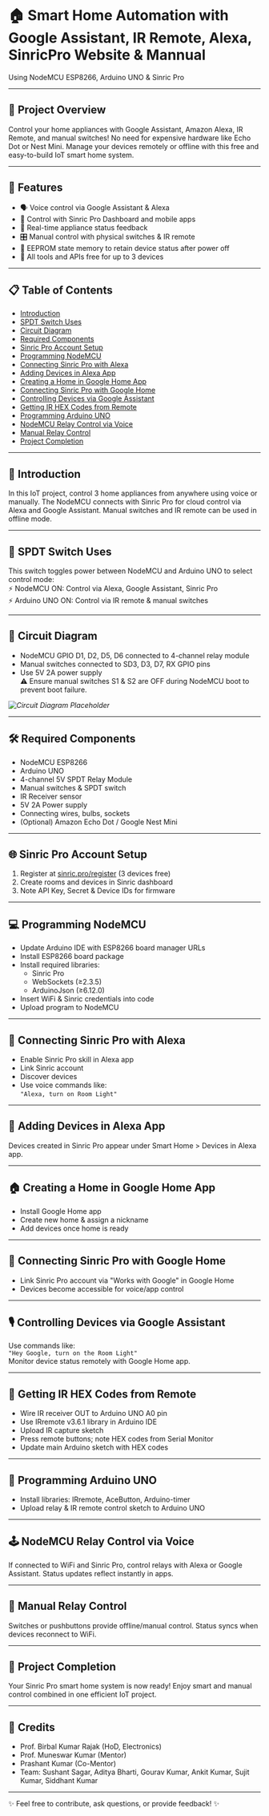 # 🏠 Smart Home Automation with Google Assistant, IR Remote, Alexa, SinricPro Website & Mannual
Using NodeMCU ESP8266, Arduino UNO & Sinric Pro

---

## 🚀 Project Overview  
Control your home appliances with Google Assistant, Amazon Alexa, IR Remote, and manual switches! No need for expensive hardware like Echo Dot or Nest Mini. Manage your devices remotely or offline with this free and easy-to-build IoT smart home system.

---

## 🌟 Features  
- 🗣️ Voice control via Google Assistant & Alexa  
- 📱 Control with Sinric Pro Dashboard and mobile apps  
- 🔄 Real-time appliance status feedback  
- 🎛️ Manual control with physical switches & IR remote  
- 💾 EEPROM state memory to retain device status after power off  
- 💸 All tools and APIs free for up to 3 devices  

---

## 📋 Table of Contents  
- [Introduction](#-introduction)  
- [SPDT Switch Uses](#-spdt-switch-uses)  
- [Circuit Diagram](#-circuit-diagram)  
- [Required Components](#-required-components)  
- [Sinric Pro Account Setup](#-sinric-pro-account-setup)  
- [Programming NodeMCU](#-programming-nodemcu)  
- [Connecting Sinric Pro with Alexa](#-connecting-sinric-pro-with-alexa)  
- [Adding Devices in Alexa App](#-adding-devices-in-alexa-app)  
- [Creating a Home in Google Home App](#-creating-a-home-in-google-home-app)  
- [Connecting Sinric Pro with Google Home](#-connecting-sinric-pro-with-google-home)  
- [Controlling Devices via Google Assistant](#-controlling-devices-via-google-assistant)  
- [Getting IR HEX Codes from Remote](#-getting-ir-hex-codes-from-remote)  
- [Programming Arduino UNO](#-programming-arduino-uno)  
- [NodeMCU Relay Control via Voice](#-nodemcu-relay-control-via-voice)  
- [Manual Relay Control](#-manual-relay-control)  
- [Project Completion](#-project-completion)  

---

## 📖 Introduction  
In this IoT project, control 3 home appliances from anywhere using voice or manually. The NodeMCU connects with Sinric Pro for cloud control via Alexa and Google Assistant. Manual switches and IR remote can be used in offline mode.

---

## 🔀 SPDT Switch Uses  
This switch toggles power between NodeMCU and Arduino UNO to select control mode:  
⚡ NodeMCU ON: Control via Alexa, Google Assistant, Sinric Pro  
⚡ Arduino UNO ON: Control via IR remote & manual switches  

---

## 🔌 Circuit Diagram  
- NodeMCU GPIO D1, D2, D5, D6 connected to 4-channel relay module  
- Manual switches connected to SD3, D3, D7, RX GPIO pins  
- Use 5V 2A power supply  
⚠️ Ensure manual switches S1 & S2 are OFF during NodeMCU boot to prevent boot failure.  

*![Circuit Diagram Placeholder](./images/circuit_diagram.png)*  

---

## 🛠️ Required Components  
- NodeMCU ESP8266  
- Arduino UNO  
- 4-channel 5V SPDT Relay Module  
- Manual switches & SPDT switch  
- IR Receiver sensor  
- 5V 2A Power supply  
- Connecting wires, bulbs, sockets  
- (Optional) Amazon Echo Dot / Google Nest Mini  

---

## 🌐 Sinric Pro Account Setup  
1. Register at [sinric.pro/register](https://sinric.pro/register) (3 devices free)  
2. Create rooms and devices in Sinric dashboard  
3. Note API Key, Secret & Device IDs for firmware  

---

## 💻 Programming NodeMCU  
- Update Arduino IDE with ESP8266 board manager URLs  
- Install ESP8266 board package  
- Install required libraries:  
  - Sinric Pro  
  - WebSockets (≥2.3.5)  
  - ArduinoJson (≥6.12.0)  
- Insert WiFi & Sinric credentials into code  
- Upload program to NodeMCU  

---

## 📲 Connecting Sinric Pro with Alexa  
- Enable Sinric Pro skill in Alexa app  
- Link Sinric account  
- Discover devices  
- Use voice commands like:  
  `"Alexa, turn on Room Light"`  

---

## 📱 Adding Devices in Alexa App  
Devices created in Sinric Pro appear under Smart Home > Devices in Alexa app.

---

## 🏠 Creating a Home in Google Home App  
- Install Google Home app  
- Create new home & assign a nickname  
- Add devices once home is ready  

---

## 🔗 Connecting Sinric Pro with Google Home  
- Link Sinric Pro account via "Works with Google" in Google Home  
- Devices become accessible for voice/app control  

---

## 🎙️ Controlling Devices via Google Assistant  
Use commands like:  
`"Hey Google, turn on the Room Light"`  
Monitor device status remotely with Google Home app.

---

## 📡 Getting IR HEX Codes from Remote  
- Wire IR receiver OUT to Arduino UNO A0 pin  
- Use IRremote v3.6.1 library in Arduino IDE  
- Upload IR capture sketch  
- Press remote buttons; note HEX codes from Serial Monitor  
- Update main Arduino sketch with HEX codes  

---

## 🤖 Programming Arduino UNO  
- Install libraries: IRremote, AceButton, Arduino-timer  
- Upload relay & IR remote control sketch to Arduino UNO  

---

## 🕹️ NodeMCU Relay Control via Voice  
If connected to WiFi and Sinric Pro, control relays with Alexa or Google Assistant. Status updates reflect instantly in apps.

---

## 🔧 Manual Relay Control  
Switches or pushbuttons provide offline/manual control. Status syncs when devices reconnect to WiFi.

---

## 🎉 Project Completion  
Your Sinric Pro smart home system is now ready! Enjoy smart and manual control combined in one efficient IoT project.

---

## 👏 Credits  
- Prof. Birbal Kumar Rajak (HoD, Electronics)  
- Prof. Muneswar Kumar (Mentor)  
- Prashant Kumar (Co-Mentor)  
- Team: Sushant Sagar, Aditya Bharti, Gourav Kumar, Ankit Kumar, Sujit Kumar, Siddhant Kumar  

---

✨ Feel free to contribute, ask questions, or provide feedback! ✨
